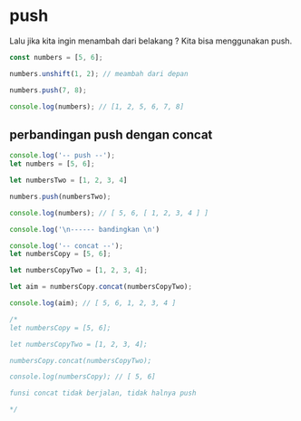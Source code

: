 # push

Lalu jika kita ingin menambah dari belakang ? Kita bisa menggunakan push.

```javascript
const numbers = [5, 6];

numbers.unshift(1, 2); // meambah dari depan

numbers.push(7, 8); 

console.log(numbers); // [1, 2, 5, 6, 7, 8]
```

## perbandingan push dengan concat

```javascript
console.log('-- push --');
let numbers = [5, 6];

let numbersTwo = [1, 2, 3, 4]

numbers.push(numbersTwo); 

console.log(numbers); // [ 5, 6, [ 1, 2, 3, 4 ] ]

console.log('\n------ bandingkan \n')

console.log('-- concat --');
let numbersCopy = [5, 6];

let numbersCopyTwo = [1, 2, 3, 4];

let aim = numbersCopy.concat(numbersCopyTwo); 

console.log(aim); // [ 5, 6, 1, 2, 3, 4 ]

/*
let numbersCopy = [5, 6];

let numbersCopyTwo = [1, 2, 3, 4];

numbersCopy.concat(numbersCopyTwo); 

console.log(numbersCopy); // [ 5, 6]

funsi concat tidak berjalan, tidak halnya push

*/
```